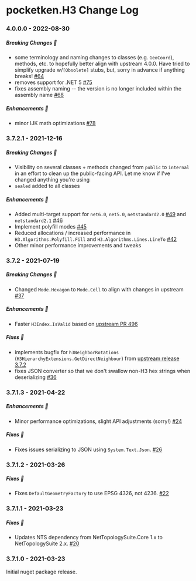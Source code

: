 # pocketken.H3 Change Log

### 4.0.0.0 - 2022-08-30

##### Breaking Changes :mega:
- some terminology and naming changes to classes (e.g. `GeoCoord`), methods, etc. to hopefully better align with upstream 4.0.0.  Have tried to simplify upgrade w/`[Obsolete]` stubs, but, sorry in advance if anything breaks! [#64](https://github.com/pocketken/H3.net/issues/64)
- removes support for .NET 5 [#75](https://github.com/pocketken/H3.net/issues/74)
- fixes assembly naming -- the version is no longer included within the assembly name [#68](https://github.com/pocketken/H3.net/issues/68)

##### Enhancements :tada:
- minor IJK math optimizations [#78](https://github.com/pocketken/H3.net/pull/78)

### 3.7.2.1 - 2021-12-16

##### Breaking Changes :mega:

- Visibility on several classes + methods changed from `public` to `internal` in an effort to clean up the public-facing API.  Let me know if I've changed anything you're using
- `sealed` added to all classes

##### Enhancements :tada:

- Added multi-target support for `net6.0`, `net5.0`, `netstandard2.0` [#49](https://github.com/pocketken/H3.net/issues/49) and `netstandard2.1` [#46](https://github.com/pocketken/H3.net/issues/46)
- Implement polyfill modes [#45](https://github.com/pocketken/H3.net/issues/45)
- Reduced allocations / increased performance in `H3.Algorithms.Polyfill.Fill` and `H3.Algorithms.Lines.LineTo` [#42](https://github.com/pocketken/H3.net/issues/42)
- Other minor performance improvements and tweaks

### 3.7.2 - 2021-07-19

##### Breaking Changes :mega:

- Changed `Mode.Hexagon` to `Mode.Cell` to align with changes in upstream [#37](https://github.com/pocketken/H3.net/pull/37)

##### Enhancements :tada:

- Faster `H3Index.IsValid` based on [upstream PR 496](https://github.com/uber/h3/pull/496)

##### Fixes :wrench:

- implements bugfix for `h3NeighborRotations` (`H3HierarchyExtensions.GetDirectNeighbour`) from [upstream release 3.7.2](https://github.com/uber/h3/commit/fda03e297b1abe3ce8277794a7de8970601ed7c9)
- fixes JSON converter so that we don't swallow non-H3 hex strings when deserializing [#36](https://github.com/pocketken/H3.net/issues/36)

### 3.7.1.3 - 2021-04-22

##### Enhancements :tada:

- Minor performance optimizations, slight API adjustments (sorry!)  [#24](https://github.com/pocketken/H3.net/pull/24)

##### Fixes :wrench:

- Fixes issues serializing to JSON using `System.Text.Json`.  [#26](https://github.com/pocketken/H3.net/issues/26)

### 3.7.1.2 - 2021-03-26

##### Fixes :wrench:

- Fixes `DefaultGeometryFactory` to use EPSG 4326, not 4236.  [#22](https://github.com/pocketken/H3.net/issues/22)

### 3.7.1.1 - 2021-03-23

##### Fixes :wrench:

- Updates NTS dependency from NetTopologySuite.Core 1.x to NetTopologySuite 2.x.  [#20](https://github.com/pocketken/H3.net/issues/20)

### 3.7.1.0 - 2021-03-23

Initial nuget package release.
